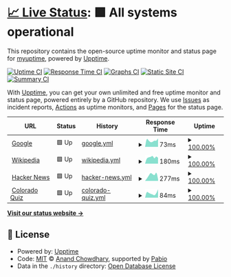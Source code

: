 # [📈 Live Status](https://myuptime.github.io/myuptime.github.io): <!--live status--> **🟩 All systems operational**

This repository contains the open-source uptime monitor and status page for [myuptime](https://myuptime.github.io/myuptime.github.io), powered by [Upptime](https://github.com/upptime/upptime).

[![Uptime CI](https://github.com/myuptime/myuptime.github.io/workflows/Uptime%20CI/badge.svg)](https://github.com/myuptime/myuptime.github.io/actions?query=workflow%3A%22Uptime+CI%22)
[![Response Time CI](https://github.com/myuptime/myuptime.github.io/workflows/Response%20Time%20CI/badge.svg)](https://github.com/myuptime/myuptime.github.io/actions?query=workflow%3A%22Response+Time+CI%22)
[![Graphs CI](https://github.com/myuptime/myuptime.github.io/workflows/Graphs%20CI/badge.svg)](https://github.com/myuptime/myuptime.github.io/actions?query=workflow%3A%22Graphs+CI%22)
[![Static Site CI](https://github.com/myuptime/myuptime.github.io/workflows/Static%20Site%20CI/badge.svg)](https://github.com/myuptime/myuptime.github.io/actions?query=workflow%3A%22Static+Site+CI%22)
[![Summary CI](https://github.com/myuptime/myuptime.github.io/workflows/Summary%20CI/badge.svg)](https://github.com/myuptime/myuptime.github.io/actions?query=workflow%3A%22Summary+CI%22)

With [Upptime](https://upptime.js.org), you can get your own unlimited and free uptime monitor and status page, powered entirely by a GitHub repository. We use [Issues](https://github.com/myuptime/myuptime.github.io/issues) as incident reports, [Actions](https://github.com/myuptime/myuptime.github.io/actions) as uptime monitors, and [Pages](https://myuptime.github.io/myuptime.github.io) for the status page.

<!--start: status pages-->
<!-- This summary is generated by Upptime (https://github.com/upptime/upptime) -->
<!-- Do not edit this manually, your changes will be overwritten -->
<!-- prettier-ignore -->
| URL | Status | History | Response Time | Uptime |
| --- | ------ | ------- | ------------- | ------ |
| <img alt="" src="https://icons.duckduckgo.com/ip3/www.google.com.ico" height="13"> [Google](https://www.google.com) | 🟩 Up | [google.yml](https://github.com/myuptime/myuptime.github.io/commits/HEAD/history/google.yml) | <details><summary><img alt="Response time graph" src="./graphs/google/response-time-week.png" height="20"> 73ms</summary><br><a href="https://myuptime.github.io/myuptime.github.io/history/google"><img alt="Response time 74" src="https://img.shields.io/endpoint?url=https%3A%2F%2Fraw.githubusercontent.com%2Fmyuptime%2Fmyuptime.github.io%2FHEAD%2Fapi%2Fgoogle%2Fresponse-time.json"></a><br><a href="https://myuptime.github.io/myuptime.github.io/history/google"><img alt="24-hour response time 96" src="https://img.shields.io/endpoint?url=https%3A%2F%2Fraw.githubusercontent.com%2Fmyuptime%2Fmyuptime.github.io%2FHEAD%2Fapi%2Fgoogle%2Fresponse-time-day.json"></a><br><a href="https://myuptime.github.io/myuptime.github.io/history/google"><img alt="7-day response time 73" src="https://img.shields.io/endpoint?url=https%3A%2F%2Fraw.githubusercontent.com%2Fmyuptime%2Fmyuptime.github.io%2FHEAD%2Fapi%2Fgoogle%2Fresponse-time-week.json"></a><br><a href="https://myuptime.github.io/myuptime.github.io/history/google"><img alt="30-day response time 74" src="https://img.shields.io/endpoint?url=https%3A%2F%2Fraw.githubusercontent.com%2Fmyuptime%2Fmyuptime.github.io%2FHEAD%2Fapi%2Fgoogle%2Fresponse-time-month.json"></a><br><a href="https://myuptime.github.io/myuptime.github.io/history/google"><img alt="1-year response time 74" src="https://img.shields.io/endpoint?url=https%3A%2F%2Fraw.githubusercontent.com%2Fmyuptime%2Fmyuptime.github.io%2FHEAD%2Fapi%2Fgoogle%2Fresponse-time-year.json"></a></details> | <details><summary><a href="https://myuptime.github.io/myuptime.github.io/history/google">100.00%</a></summary><a href="https://myuptime.github.io/myuptime.github.io/history/google"><img alt="All-time uptime 100.00%" src="https://img.shields.io/endpoint?url=https%3A%2F%2Fraw.githubusercontent.com%2Fmyuptime%2Fmyuptime.github.io%2FHEAD%2Fapi%2Fgoogle%2Fuptime.json"></a><br><a href="https://myuptime.github.io/myuptime.github.io/history/google"><img alt="24-hour uptime 100.00%" src="https://img.shields.io/endpoint?url=https%3A%2F%2Fraw.githubusercontent.com%2Fmyuptime%2Fmyuptime.github.io%2FHEAD%2Fapi%2Fgoogle%2Fuptime-day.json"></a><br><a href="https://myuptime.github.io/myuptime.github.io/history/google"><img alt="7-day uptime 100.00%" src="https://img.shields.io/endpoint?url=https%3A%2F%2Fraw.githubusercontent.com%2Fmyuptime%2Fmyuptime.github.io%2FHEAD%2Fapi%2Fgoogle%2Fuptime-week.json"></a><br><a href="https://myuptime.github.io/myuptime.github.io/history/google"><img alt="30-day uptime 100.00%" src="https://img.shields.io/endpoint?url=https%3A%2F%2Fraw.githubusercontent.com%2Fmyuptime%2Fmyuptime.github.io%2FHEAD%2Fapi%2Fgoogle%2Fuptime-month.json"></a><br><a href="https://myuptime.github.io/myuptime.github.io/history/google"><img alt="1-year uptime 100.00%" src="https://img.shields.io/endpoint?url=https%3A%2F%2Fraw.githubusercontent.com%2Fmyuptime%2Fmyuptime.github.io%2FHEAD%2Fapi%2Fgoogle%2Fuptime-year.json"></a></details>
| <img alt="" src="https://icons.duckduckgo.com/ip3/en.wikipedia.org.ico" height="13"> [Wikipedia](https://en.wikipedia.org) | 🟩 Up | [wikipedia.yml](https://github.com/myuptime/myuptime.github.io/commits/HEAD/history/wikipedia.yml) | <details><summary><img alt="Response time graph" src="./graphs/wikipedia/response-time-week.png" height="20"> 180ms</summary><br><a href="https://myuptime.github.io/myuptime.github.io/history/wikipedia"><img alt="Response time 199" src="https://img.shields.io/endpoint?url=https%3A%2F%2Fraw.githubusercontent.com%2Fmyuptime%2Fmyuptime.github.io%2FHEAD%2Fapi%2Fwikipedia%2Fresponse-time.json"></a><br><a href="https://myuptime.github.io/myuptime.github.io/history/wikipedia"><img alt="24-hour response time 167" src="https://img.shields.io/endpoint?url=https%3A%2F%2Fraw.githubusercontent.com%2Fmyuptime%2Fmyuptime.github.io%2FHEAD%2Fapi%2Fwikipedia%2Fresponse-time-day.json"></a><br><a href="https://myuptime.github.io/myuptime.github.io/history/wikipedia"><img alt="7-day response time 180" src="https://img.shields.io/endpoint?url=https%3A%2F%2Fraw.githubusercontent.com%2Fmyuptime%2Fmyuptime.github.io%2FHEAD%2Fapi%2Fwikipedia%2Fresponse-time-week.json"></a><br><a href="https://myuptime.github.io/myuptime.github.io/history/wikipedia"><img alt="30-day response time 199" src="https://img.shields.io/endpoint?url=https%3A%2F%2Fraw.githubusercontent.com%2Fmyuptime%2Fmyuptime.github.io%2FHEAD%2Fapi%2Fwikipedia%2Fresponse-time-month.json"></a><br><a href="https://myuptime.github.io/myuptime.github.io/history/wikipedia"><img alt="1-year response time 199" src="https://img.shields.io/endpoint?url=https%3A%2F%2Fraw.githubusercontent.com%2Fmyuptime%2Fmyuptime.github.io%2FHEAD%2Fapi%2Fwikipedia%2Fresponse-time-year.json"></a></details> | <details><summary><a href="https://myuptime.github.io/myuptime.github.io/history/wikipedia">100.00%</a></summary><a href="https://myuptime.github.io/myuptime.github.io/history/wikipedia"><img alt="All-time uptime 100.00%" src="https://img.shields.io/endpoint?url=https%3A%2F%2Fraw.githubusercontent.com%2Fmyuptime%2Fmyuptime.github.io%2FHEAD%2Fapi%2Fwikipedia%2Fuptime.json"></a><br><a href="https://myuptime.github.io/myuptime.github.io/history/wikipedia"><img alt="24-hour uptime 100.00%" src="https://img.shields.io/endpoint?url=https%3A%2F%2Fraw.githubusercontent.com%2Fmyuptime%2Fmyuptime.github.io%2FHEAD%2Fapi%2Fwikipedia%2Fuptime-day.json"></a><br><a href="https://myuptime.github.io/myuptime.github.io/history/wikipedia"><img alt="7-day uptime 100.00%" src="https://img.shields.io/endpoint?url=https%3A%2F%2Fraw.githubusercontent.com%2Fmyuptime%2Fmyuptime.github.io%2FHEAD%2Fapi%2Fwikipedia%2Fuptime-week.json"></a><br><a href="https://myuptime.github.io/myuptime.github.io/history/wikipedia"><img alt="30-day uptime 100.00%" src="https://img.shields.io/endpoint?url=https%3A%2F%2Fraw.githubusercontent.com%2Fmyuptime%2Fmyuptime.github.io%2FHEAD%2Fapi%2Fwikipedia%2Fuptime-month.json"></a><br><a href="https://myuptime.github.io/myuptime.github.io/history/wikipedia"><img alt="1-year uptime 100.00%" src="https://img.shields.io/endpoint?url=https%3A%2F%2Fraw.githubusercontent.com%2Fmyuptime%2Fmyuptime.github.io%2FHEAD%2Fapi%2Fwikipedia%2Fuptime-year.json"></a></details>
| <img alt="" src="https://icons.duckduckgo.com/ip3/news.ycombinator.com.ico" height="13"> [Hacker News](https://news.ycombinator.com) | 🟩 Up | [hacker-news.yml](https://github.com/myuptime/myuptime.github.io/commits/HEAD/history/hacker-news.yml) | <details><summary><img alt="Response time graph" src="./graphs/hacker-news/response-time-week.png" height="20"> 277ms</summary><br><a href="https://myuptime.github.io/myuptime.github.io/history/hacker-news"><img alt="Response time 308" src="https://img.shields.io/endpoint?url=https%3A%2F%2Fraw.githubusercontent.com%2Fmyuptime%2Fmyuptime.github.io%2FHEAD%2Fapi%2Fhacker-news%2Fresponse-time.json"></a><br><a href="https://myuptime.github.io/myuptime.github.io/history/hacker-news"><img alt="24-hour response time 78" src="https://img.shields.io/endpoint?url=https%3A%2F%2Fraw.githubusercontent.com%2Fmyuptime%2Fmyuptime.github.io%2FHEAD%2Fapi%2Fhacker-news%2Fresponse-time-day.json"></a><br><a href="https://myuptime.github.io/myuptime.github.io/history/hacker-news"><img alt="7-day response time 277" src="https://img.shields.io/endpoint?url=https%3A%2F%2Fraw.githubusercontent.com%2Fmyuptime%2Fmyuptime.github.io%2FHEAD%2Fapi%2Fhacker-news%2Fresponse-time-week.json"></a><br><a href="https://myuptime.github.io/myuptime.github.io/history/hacker-news"><img alt="30-day response time 308" src="https://img.shields.io/endpoint?url=https%3A%2F%2Fraw.githubusercontent.com%2Fmyuptime%2Fmyuptime.github.io%2FHEAD%2Fapi%2Fhacker-news%2Fresponse-time-month.json"></a><br><a href="https://myuptime.github.io/myuptime.github.io/history/hacker-news"><img alt="1-year response time 308" src="https://img.shields.io/endpoint?url=https%3A%2F%2Fraw.githubusercontent.com%2Fmyuptime%2Fmyuptime.github.io%2FHEAD%2Fapi%2Fhacker-news%2Fresponse-time-year.json"></a></details> | <details><summary><a href="https://myuptime.github.io/myuptime.github.io/history/hacker-news">100.00%</a></summary><a href="https://myuptime.github.io/myuptime.github.io/history/hacker-news"><img alt="All-time uptime 100.00%" src="https://img.shields.io/endpoint?url=https%3A%2F%2Fraw.githubusercontent.com%2Fmyuptime%2Fmyuptime.github.io%2FHEAD%2Fapi%2Fhacker-news%2Fuptime.json"></a><br><a href="https://myuptime.github.io/myuptime.github.io/history/hacker-news"><img alt="24-hour uptime 100.00%" src="https://img.shields.io/endpoint?url=https%3A%2F%2Fraw.githubusercontent.com%2Fmyuptime%2Fmyuptime.github.io%2FHEAD%2Fapi%2Fhacker-news%2Fuptime-day.json"></a><br><a href="https://myuptime.github.io/myuptime.github.io/history/hacker-news"><img alt="7-day uptime 100.00%" src="https://img.shields.io/endpoint?url=https%3A%2F%2Fraw.githubusercontent.com%2Fmyuptime%2Fmyuptime.github.io%2FHEAD%2Fapi%2Fhacker-news%2Fuptime-week.json"></a><br><a href="https://myuptime.github.io/myuptime.github.io/history/hacker-news"><img alt="30-day uptime 100.00%" src="https://img.shields.io/endpoint?url=https%3A%2F%2Fraw.githubusercontent.com%2Fmyuptime%2Fmyuptime.github.io%2FHEAD%2Fapi%2Fhacker-news%2Fuptime-month.json"></a><br><a href="https://myuptime.github.io/myuptime.github.io/history/hacker-news"><img alt="1-year uptime 100.00%" src="https://img.shields.io/endpoint?url=https%3A%2F%2Fraw.githubusercontent.com%2Fmyuptime%2Fmyuptime.github.io%2FHEAD%2Fapi%2Fhacker-news%2Fuptime-year.json"></a></details>
| <img alt="" src="https://icons.duckduckgo.com/ip3/coloradoquiz.web.app.ico" height="13"> [Colorado Quiz](https://coloradoquiz.web.app) | 🟩 Up | [colorado-quiz.yml](https://github.com/myuptime/myuptime.github.io/commits/HEAD/history/colorado-quiz.yml) | <details><summary><img alt="Response time graph" src="./graphs/colorado-quiz/response-time-week.png" height="20"> 84ms</summary><br><a href="https://myuptime.github.io/myuptime.github.io/history/colorado-quiz"><img alt="Response time 106" src="https://img.shields.io/endpoint?url=https%3A%2F%2Fraw.githubusercontent.com%2Fmyuptime%2Fmyuptime.github.io%2FHEAD%2Fapi%2Fcolorado-quiz%2Fresponse-time.json"></a><br><a href="https://myuptime.github.io/myuptime.github.io/history/colorado-quiz"><img alt="24-hour response time 152" src="https://img.shields.io/endpoint?url=https%3A%2F%2Fraw.githubusercontent.com%2Fmyuptime%2Fmyuptime.github.io%2FHEAD%2Fapi%2Fcolorado-quiz%2Fresponse-time-day.json"></a><br><a href="https://myuptime.github.io/myuptime.github.io/history/colorado-quiz"><img alt="7-day response time 84" src="https://img.shields.io/endpoint?url=https%3A%2F%2Fraw.githubusercontent.com%2Fmyuptime%2Fmyuptime.github.io%2FHEAD%2Fapi%2Fcolorado-quiz%2Fresponse-time-week.json"></a><br><a href="https://myuptime.github.io/myuptime.github.io/history/colorado-quiz"><img alt="30-day response time 106" src="https://img.shields.io/endpoint?url=https%3A%2F%2Fraw.githubusercontent.com%2Fmyuptime%2Fmyuptime.github.io%2FHEAD%2Fapi%2Fcolorado-quiz%2Fresponse-time-month.json"></a><br><a href="https://myuptime.github.io/myuptime.github.io/history/colorado-quiz"><img alt="1-year response time 106" src="https://img.shields.io/endpoint?url=https%3A%2F%2Fraw.githubusercontent.com%2Fmyuptime%2Fmyuptime.github.io%2FHEAD%2Fapi%2Fcolorado-quiz%2Fresponse-time-year.json"></a></details> | <details><summary><a href="https://myuptime.github.io/myuptime.github.io/history/colorado-quiz">100.00%</a></summary><a href="https://myuptime.github.io/myuptime.github.io/history/colorado-quiz"><img alt="All-time uptime 100.00%" src="https://img.shields.io/endpoint?url=https%3A%2F%2Fraw.githubusercontent.com%2Fmyuptime%2Fmyuptime.github.io%2FHEAD%2Fapi%2Fcolorado-quiz%2Fuptime.json"></a><br><a href="https://myuptime.github.io/myuptime.github.io/history/colorado-quiz"><img alt="24-hour uptime 100.00%" src="https://img.shields.io/endpoint?url=https%3A%2F%2Fraw.githubusercontent.com%2Fmyuptime%2Fmyuptime.github.io%2FHEAD%2Fapi%2Fcolorado-quiz%2Fuptime-day.json"></a><br><a href="https://myuptime.github.io/myuptime.github.io/history/colorado-quiz"><img alt="7-day uptime 100.00%" src="https://img.shields.io/endpoint?url=https%3A%2F%2Fraw.githubusercontent.com%2Fmyuptime%2Fmyuptime.github.io%2FHEAD%2Fapi%2Fcolorado-quiz%2Fuptime-week.json"></a><br><a href="https://myuptime.github.io/myuptime.github.io/history/colorado-quiz"><img alt="30-day uptime 100.00%" src="https://img.shields.io/endpoint?url=https%3A%2F%2Fraw.githubusercontent.com%2Fmyuptime%2Fmyuptime.github.io%2FHEAD%2Fapi%2Fcolorado-quiz%2Fuptime-month.json"></a><br><a href="https://myuptime.github.io/myuptime.github.io/history/colorado-quiz"><img alt="1-year uptime 100.00%" src="https://img.shields.io/endpoint?url=https%3A%2F%2Fraw.githubusercontent.com%2Fmyuptime%2Fmyuptime.github.io%2FHEAD%2Fapi%2Fcolorado-quiz%2Fuptime-year.json"></a></details>

<!--end: status pages-->

[**Visit our status website →**](https://myuptime.github.io/myuptime.github.io)

## 📄 License

- Powered by: [Upptime](https://github.com/upptime/upptime)
- Code: [MIT](./LICENSE) © [Anand Chowdhary](https://anandchowdhary.com), supported by [Pabio](https://pabio.com)
- Data in the `./history` directory: [Open Database License](https://opendatacommons.org/licenses/odbl/1-0/)
